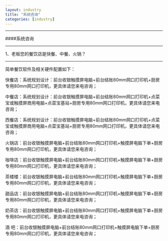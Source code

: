 ```yaml
---
layout: industry
title: "系统咨询"
categories: [industry]
---
```

<hr/>
####系统咨询
<hr/>
1、老板您的餐饮店是快餐、中餐、火锅？
<hr/>
简单餐饮软件及相关硬件配置如下：
<p>快餐店：系统规划设计：前台收银触摸屏电脑+前台结账80mm网口打印机+厨房专用80mm网口打印机，更具体请您来电咨询；
<p>中餐店：系统规划设计：前台收银触摸屏电脑+前台结账80mm网口打印机+点菜宝或触摸屏商用电脑+点菜宝基站+厨房专用80mm网口打印机，更具体请您来电咨询；
<p>西餐店：系统规划设计：前台收银触摸屏电脑+前台结账80mm网口打印机+点菜宝或触摸屏商用电脑+点菜宝基站+厨房专用80mm网口打印机，更具体请您来电咨询；
<p>火锅店：前台收银触摸屏电脑+前台结账80mm网口打印机+触摸屏电脑下单+厨房专用80mm网口打印机，更具体请您来电咨询；
<p>咖啡店：前台收银触摸屏电脑+前台结账80mm网口打印机+触摸屏电脑下单+厨房专用80mm网口打印机，更具体请您来电咨询；
<p>茶楼楼：前台收银触摸屏电脑+前台结账80mm网口打印机+触摸屏电脑下单+厨房专用80mm网口打印机，更具体请您来电咨询；
<p>甜品店：前台收银触摸屏电脑+前台结账80mm网口打印机+触摸屏电脑下单+厨房专用80mm网口打印机，更具体请您来电咨询；
<p>奶茶店：前台收银触摸屏电脑+前台结账80mm网口打印机+触摸屏电脑下单+厨房专用80mm网口打印机，更具体请您来电咨询；
<p>酒  吧：前台收银触摸屏电脑+前台结账80mm网口打印机+触摸屏电脑下单+厨房专用80mm网口打印机，更具体请您来电咨询；